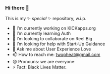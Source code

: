 ### Hi there 👋


This is my ✨ _special_ ✨ repository, w.i.p.



- 🔭 I’m currently working on KICKapps.org
- 🌱 I’m currently learning Auth
- 👯 I’m looking to collaborate on Reel Big
- 🤔 I’m looking for help with Start-Up Guidance
- 💬 Ask me about User Experience Love
- 📫 How to reach me: twopheat@gmail.com
- 😄 Pronouns: we are everyone
- ⚡ Fact: Black Lives Matter.

